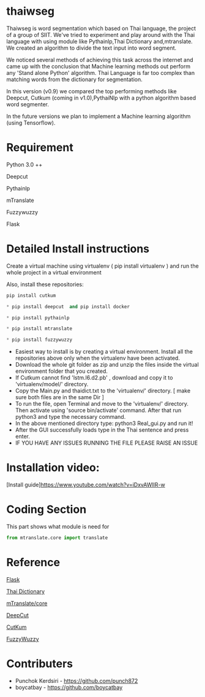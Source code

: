 # thaiwseg
Thaiwseg is word segmentation which based on Thai language, the project of a group of SIIT. We've tried to experiment and play around with the Thai language with using module like Pythainlp,Thai Dictionary and,mtranslate. We created an algorithm to divide the text input into word segment.

We noticed several methods of achieving this task across the internet and came up with the conclusion that Machine learning methods out perform any 'Stand alone Python' algorithm. Thai Language is far too complex than matching words from the dictionary for segmentation.

In this version (v0.9) we compared the top performing methods like Deepcut, Cutkum (coming in v1.0),PythaiNlp with a python algorithm based word segmenter. 

In the future versions we plan to implement a Machine learning algorithm (using Tensorflow).

# Requirement
Python 3.0 ++

Deepcut

Pythainlp

mTranslate

Fuzzywuzzy

Flask

# Detailed Install instructions

Create a virtual machine using virtualenv ( pip install virtualenv ) and run the whole project in a virtual environment 

Also, install these repositories:
```python
pip install cutkum
```
```python
* pip install deepcut  and pip install docker
```
```python
* pip install pythainlp
```
```python
* pip install mtranslate   
```
```python
* pip install fuzzywuzzy
```

- Easiest way to install is by creating a virtual environment. Install all the repositories above only when the virtualenv have been activated.
- Download the whole git folder as zip and unzip the files inside the virtual environment folder that you created.
- If Cutkum cannot find 'lstm.l6.d2.pb' , download and copy it to 'virtualenv/model/' directory.
- Copy the Main.py and thaidict.txt to the 'virtualenv/' directory. [ make sure both files are in the same Dir ]
- To run the file, open Terminal and move to the 'virtualenv/' directory. Then activate using 'source bin/activate' command. After that run python3 and type the necessary command.
- In the above mentioned directory type: python3 Real_gui.py and run it!
- After the GUI successfully loads type in the Thai sentence and press enter.
- IF YOU HAVE ANY ISSUES RUNNING THE FILE PLEASE RAISE AN ISSUE

# Installation video:

 [Install guide]https://www.youtube.com/watch?v=iDxvAWlIR-w


# Coding Section
This part shows what module is need for 
```python
from mtranslate.core import translate
```

# Reference
[Flask](http://flask.pocoo.org)

[Thai Dictionary](https://github.com/pureexe/thai-wordlist)

[mTranslate/core](https://www.npmjs.com/package/@ngx-translate/core)

[DeepCut](https://github.com/rkcosmos/deepcut)

[CutKum](https://github.com/pucktada/cutkum)

[FuzzyWuzzy](https://github.com/seatgeek/fuzzywuzzy)



# Contributers 
* Punchok Kerdsiri -  https://github.com/punch872
* boycatbay - https://github.com/boycatbay
